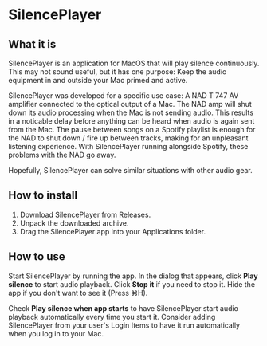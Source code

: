 # SilencePlayer
## What it is
SilencePlayer is an application for MacOS that will play silence continuously. This may not sound useful, but it has one purpose: Keep the audio equipment in and outside your Mac primed and active.

SilencePlayer was developed for a specific use case: A NAD T 747 AV amplifier connected to the optical output of a Mac. The NAD amp will shut down its audio processing when the Mac is not sending audio. This results in a noticable delay before anything can be heard when audio is again sent from the Mac. The pause between songs on a Spotify playlist is enough for the NAD to shut down / fire up between tracks, making for an unpleasant listening experience. With SilencePlayer running alongside Spotify, these problems with the NAD go away.

Hopefully, SilencePlayer can solve similar situations with other audio gear.

## How to install
1. Download SilencePlayer from Releases.
1. Unpack the downloaded archive.
1. Drag the SilencePlayer app into your Applications folder.

## How to use
Start SilencePlayer by running the app. In the dialog that appears, click **Play silence** to start audio playback. Click **Stop it** if you need to stop it. Hide the app if you don't want to see it (Press ⌘H).

Check **Play silence when app starts** to have SilencePlayer start audio playback automatically every time you start it. Consider adding SilencePlayer from your user's Login Items to have it run automatically when you log in to your Mac.

